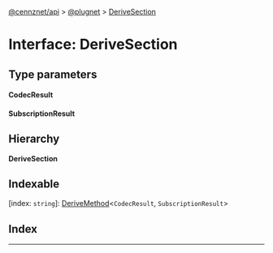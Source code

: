 [@cennznet/api](../README.md) > [@plugnet](../modules/_plugnet.md) > [DeriveSection](../interfaces/_plugnet.derivesection.md)

# Interface: DeriveSection

## Type parameters
#### CodecResult 
#### SubscriptionResult 
## Hierarchy

**DeriveSection**

## Indexable

\[index: `string`\]:&nbsp;[DeriveMethod](../modules/_plugnet.md#derivemethod)<`CodecResult`, `SubscriptionResult`>
## Index

---

